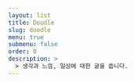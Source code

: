 ```yaml
---
layout: list
title: Doodle
slug: doodle
menu: true
submenu: false
order: 0
description: >
  > 생각과 느낌, 일상에 대한 글을 씁니다.
---
```

